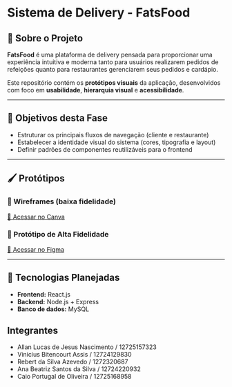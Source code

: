 # Sistema de Delivery - FatsFood

## 📌 Sobre o Projeto

**FatsFood** é uma plataforma de delivery pensada para proporcionar uma experiência intuitiva e moderna tanto para usuários realizarem pedidos de refeições quanto para restaurantes gerenciarem seus pedidos e cardápio.

Este repositório contém os **protótipos visuais** da aplicação, desenvolvidos com foco em **usabilidade**, **hierarquia visual** e **acessibilidade**.

---

## 🎯 Objetivos desta Fase

- Estruturar os principais fluxos de navegação (cliente e restaurante)
- Estabelecer a identidade visual do sistema (cores, tipografia e layout)
- Definir padrões de componentes reutilizáveis para o frontend

---

## 🖌️ Protótipos

### 📐 Wireframes (baixa fidelidade)  
[🔗 Acessar no Canva](https://www.canva.com/design/DAGmm5mhsjc/ZGqg_pBwYIOIDuPJFvfmCA/edit?utm_content=DAGmm5mhsjc&utm_campaign=designshare&utm_medium=link2&utm_source=sharebutton)

### 🎨 Protótipo de Alta Fidelidade  
[🔗 Acessar no Figma](https://www.figma.com/design/bsLVa3BYkOIievNeNs56Tw/Projeto-A3?node-id=0-1&p=f&t=5jUqpojekMGWtJf1-0)

---

## 🚧 Tecnologias Planejadas

- **Frontend:** React.js
- **Backend:** Node.js + Express
- **Banco de dados:** MySQL

## Integrantes
- Allan Lucas de Jesus Nascimento / 12725157323
- Vinicius Bitencourt Assis / 12724129830
- Rebert da Silva Azevedo / 1272320687
- Ana Beatriz Santos da Silva / 12724220932
- Caio Portugal de Oliveira / 12725168958
